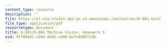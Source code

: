 ```yaml
---
content_type: resource
description: ''
file: https://ol-ocw-studio-app-qa.s3.amazonaws.com/courses/6-801-machine-vision-fall-2020/9ff064d1c944de62cb896e7c9d9571db_MIT6_801F20_hw5.pdf
file_type: application/pdf
resourcetype: Document
title: 6.801/6.866 Machine Vision, Homework 5
uid: 9ff064d1-c944-de62-cb89-6e7c9d9571db
---
```

